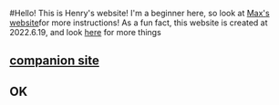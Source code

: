 #Hello! This is Henry's website!
I'm a beginner here, so look at [Max's website](https://qqiumax.github.io/)for more instructions!
As a fun fact, this website is created at 2022.6.19, and look [here](https://henrypersonalweb.github.io/) for more things
## [companion site](https://qqiumax.github.io/)
## OK
